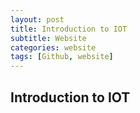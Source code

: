 ```yaml
---
layout: post
title: Introduction to IOT
subtitle: Website
categories: website
tags: [Github, website]
---
```


## Introduction to IOT
